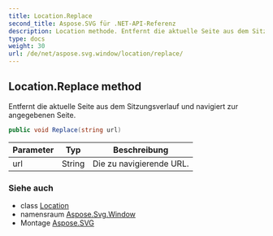```yaml
---
title: Location.Replace
second_title: Aspose.SVG für .NET-API-Referenz
description: Location methode. Entfernt die aktuelle Seite aus dem Sitzungsverlauf und navigiert zur angegebenen Seite.
type: docs
weight: 30
url: /de/net/aspose.svg.window/location/replace/
---
```

## Location.Replace method

Entfernt die aktuelle Seite aus dem Sitzungsverlauf und navigiert zur angegebenen Seite.

```csharp
public void Replace(string url)
```

| Parameter | Typ | Beschreibung |
| --- | --- | --- |
| url | String | Die zu navigierende URL. |

### Siehe auch

* class [Location](../)
* namensraum [Aspose.Svg.Window](../../location/)
* Montage [Aspose.SVG](../../../)


